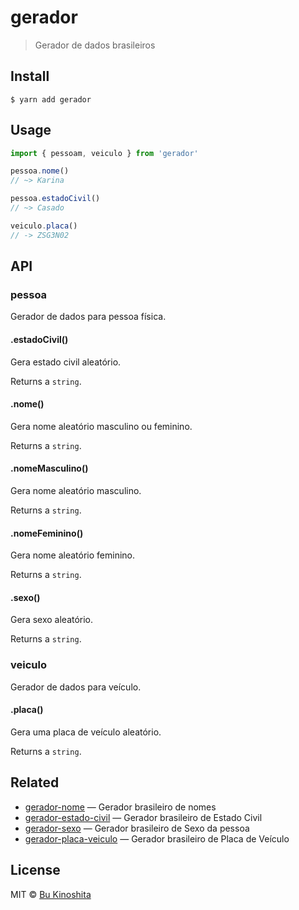 # gerador

> Gerador de dados brasileiros

## Install

```
$ yarn add gerador
```

## Usage

```ts
import { pessoam, veiculo } from 'gerador'

pessoa.nome()
// ~> Karina

pessoa.estadoCivil()
// ~> Casado

veiculo.placa()
// -> ZSG3N02
```

## API

### pessoa

Gerador de dados para pessoa física.

#### .estadoCivil()

Gera estado civil aleatório.

Returns a `string`.

#### .nome()

Gera nome aleatório masculino ou feminino.

Returns a `string`.

#### .nomeMasculino()

Gera nome aleatório masculino.

Returns a `string`.

#### .nomeFeminino()

Gera nome aleatório feminino.

Returns a `string`.

#### .sexo()

Gera sexo aleatório.

Returns a `string`.

### veiculo

Gerador de dados para veículo.

#### .placa()

Gera uma placa de veículo aleatório.

Returns a `string`.

## Related

- [gerador-nome](https://github.com/bukinoshita/gerador-nome) — Gerador brasileiro de nomes
- [gerador-estado-civil](https://github.com/bukinoshita/gerador-estado-civil) — Gerador brasileiro de Estado Civil
- [gerador-sexo](https://github.com/bukinoshita/gerador-sexo) — Gerador brasileiro de Sexo da pessoa
- [gerador-placa-veiculo](https://github.com/bukinoshita/gerador-placa-veiculo) — Gerador brasileiro de Placa de Veículo

## License

MIT © [Bu Kinoshita](https://bukinoshita.com)
